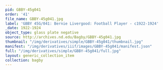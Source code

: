 ```yaml
---
pid: GBBY-45g041
order: '41'
file_name: GBBY-45g041.jpg
label: 'GBBY 45G/041: Bernie Livergood: Football Player - c1922-1924'
_date: 1922-1924
object_type: glass plate negative
source: http://archives.nd.edu/Bagby/GBBY-45g041.jpg
thumbnail: "/img/derivatives/simple/GBBY-45g041/thumbnail.jpg"
manifest: "/img/derivatives/iiif/images/GBBY-45g041/manifest.json"
full: "/img/derivatives/simple/GBBY-45g041/full.jpg"
layout: generic_collection_item
collection: bagby
---
```


